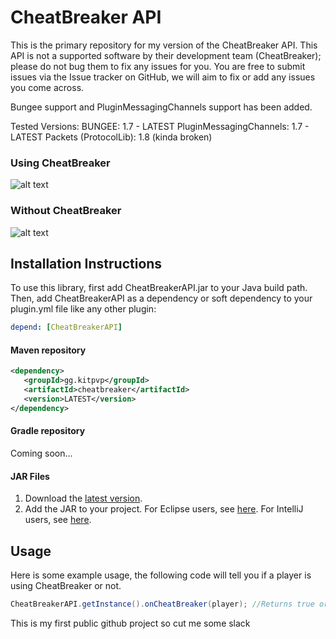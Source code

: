 # CheatBreaker API #
<p>This is the primary repository for my version of the CheatBreaker API. This API is not a supported
software by their development team (CheatBreaker); please do not bug them to fix any issues for you. You are free to submit
issues via the Issue tracker on GitHub, we will aim to fix or add any issues you come across.</p>

<p>Bungee support and PluginMessagingChannels support has been added.</p>
<p>Tested Versions:
   BUNGEE: 1.7 - LATEST
   PluginMessagingChannels: 1.7 - LATEST
   Packets (ProtocolLib): 1.8 (kinda broken)
   </p>

### Using CheatBreaker ###
![alt text](https://i.imgur.com/4ZvX0qi.png)

### Without CheatBreaker ###
![alt text](https://i.imgur.com/wXiMegs.png)

## Installation Instructions ##

To use this library, first add CheatBreakerAPI.jar to your Java build path. Then, add CheatBreakerAPI
as a dependency or soft dependency to your plugin.yml file like any other plugin:

````yml
depend: [CheatBreakerAPI]
````

#### Maven repository
````xml 
<dependency>
   <groupId>gg.kitpvp</groupId>
   <artifactId>cheatbreaker</artifactId>
   <version>LATEST</version>
</dependency>
````
       
#### Gradle repository
Coming soon...

#### JAR Files
1. Download the [latest version](https://github.com/MannyFlapjack/CheatBreakerAPI/releases).
2. Add the JAR to your project.
 For Eclipse users, see [here](http://stackoverflow.com/questions/11033603/how-to-create-a-jar-with-external-libraries-included-in-eclipse).
 For IntelliJ users, see [here](http://stackoverflow.com/questions/1051640/correct-way-to-add-external-jars-lib-jar-to-an-intellij-idea-project).

## Usage
Here is some example usage, the following code will tell you if a player is using CheatBreaker or not.

````java
CheatBreakerAPI.getInstance().onCheatBreaker(player); //Returns true or false
````

This is my first public github project so cut me some slack
